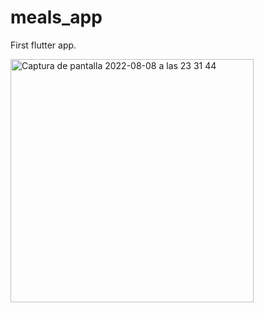 # meals_app

First flutter app.

<img width="389" alt="Captura de pantalla 2022-08-08 a las 23 31 44" src="https://user-images.githubusercontent.com/3135834/183519310-75eff9d7-c200-4acc-9603-61576ebdd733.png">
